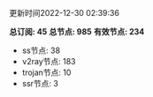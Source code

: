 更新时间2022-12-30 02:39:36

**总订阅: 45**
**总节点: 985**
**有效节点: 234**
- ss节点: 38
- v2ray节点: 183
- trojan节点: 10
- ssr节点: 3
